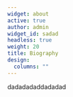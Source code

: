 ```yaml
---
widget: about
active: true
author: admin
widget_id: sadad
headless: true
weight: 20
title: Biography
design:
  columns: ""
---
```

dadadadaddadadad
